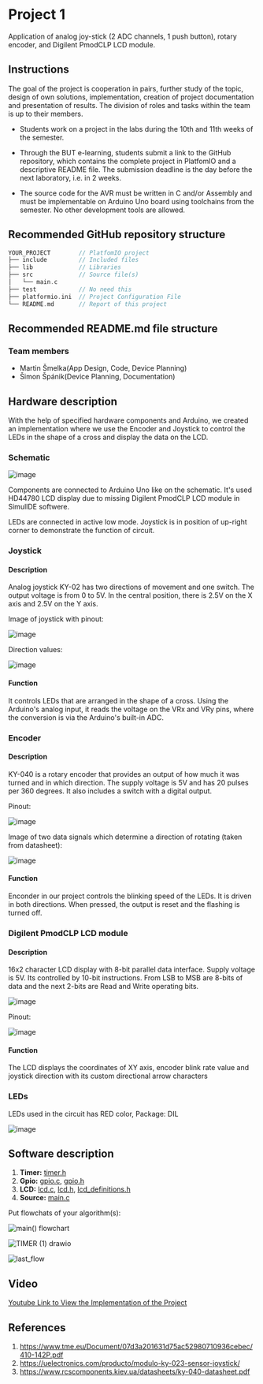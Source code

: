# Project 1

Application of analog joy-stick (2 ADC channels, 1 push button), rotary encoder, and Digilent PmodCLP LCD module.

## Instructions

The goal of the project is cooperation in pairs, further study of the topic, design of own solutions, implementation, creation of project documentation and presentation of results. The division of roles and tasks within the team is up to their members.

* Students work on a project in the labs during the 10th and 11th weeks of the semester.

* Through the BUT e-learning, students submit a link to the GitHub repository, which contains the complete project in PlatfomIO and a descriptive README file. The submission deadline is the day before the next laboratory, i.e. in 2 weeks.

* The source code for the AVR must be written in C and/or Assembly and must be implementable on Arduino Uno board using toolchains from the semester. No other development tools are allowed.

## Recommended GitHub repository structure

   ```c
   YOUR_PROJECT        // PlatfomIO project
   ├── include         // Included files
   ├── lib             // Libraries
   ├── src             // Source file(s)
   │   └── main.c
   ├── test            // No need this
   ├── platformio.ini  // Project Configuration File
   └── README.md       // Report of this project
   ```

## Recommended README.md file structure

### Team members

* Martin Šmelka(App Design, Code, Device Planning)
* Šimon Špánik(Device Planning, Documentation)

## Hardware description

With the help of specified hardware components and Arduino, we created an implementation where we use the Encoder and Joystick to control the LEDs in the shape of a cross and display the data on the LCD.

### Schematic

![image](https://user-images.githubusercontent.com/99726477/205600907-74013b84-106c-434c-acf8-7c61260386c1.png)

Components are connected to Arduino Uno like on the schematic. 
It's used HD44780 LCD display due to missing Digilent PmodCLP LCD module in SimullDE softwere.

LEDs are connected in active low mode. Joystick is in position of up-right corner to demonstrate the function of circuit.

### Joystick 

#### Description

Analog joystick KY-02 has two directions of movement and one switch.
The output voltage is from 0 to 5V. In the central position, there is 2.5V on the X axis and 2.5V on the Y axis.

Image of joystick with pinout: 

![image](https://user-images.githubusercontent.com/99726477/205435078-5420fdbe-3946-4966-8be4-b5c7d6b6ce2a.png)

Direction values:

![image](https://user-images.githubusercontent.com/99726477/205435130-8c0e79b9-57f4-4aef-98aa-ac7b92c0f4b1.png)

#### Function

It controls LEDs that are arranged in the shape of a cross. Using the Arduino's analog input, it reads the voltage on the VRx and VRy pins, where the conversion is via the Arduino's built-in ADC.



### Encoder

#### Description

KY-040 is a rotary encoder that provides an output of how much it was turned and in which direction. The supply voltage is 5V and has 20 pulses per 360 degrees. It also includes a switch with a digital output.

Pinout:

![image](https://user-images.githubusercontent.com/99726477/205434930-50e16daf-f3ed-4ef1-aaff-bf3b9e7298a7.png)

Image of two data signals which determine a direction of rotating (taken from datasheet):

![image](https://user-images.githubusercontent.com/99726477/205435020-c9411c68-0b3f-4a49-8d00-867d629956a3.png)


#### Function

Enconder in our project controls the blinking speed of the LEDs. It is driven in both directions. When pressed, the output is reset and the flashing is turned off.


### Digilent PmodCLP LCD module

#### Description

16x2 character LCD display with 8-bit parallel data interface. Supply voltage is 5V. Its controlled by 10-bit instructions. From LSB to MSB are 8-bits of data and the next 2-bits are Read and Write operating bits.

![image](https://user-images.githubusercontent.com/99726477/205435246-52842a16-c7c0-4014-881b-cd2b4b707686.png)

Pinout:

![image](https://user-images.githubusercontent.com/99726477/205435281-7e80ee4f-f1b4-459c-ac3e-b6893d463a5d.png)


#### Function

The LCD displays the coordinates of XY axis, encoder blink rate value and joystick direction with its custom directional arrow characters

### LEDs

LEDs used in the circuit has RED color, Package: DIL

![image](https://user-images.githubusercontent.com/99726477/205602378-859bb8f7-a3a6-496c-943f-c0729d48a317.png)


## Software description
 1. **Timer:** [timer.h](https://github.com/MartinSmelka/Digital-Electronics-2-Smelka/blob/main/Labs/Projekt1/Projekt1/include/timer.h)
 2. **Gpio:** [gpio.c](https://github.com/MartinSmelka/Digital-Electronics-2-Smelka/blob/main/Labs/Projekt1/Projekt1/lib/gpio/gpio.c), [gpio.h](https://github.com/MartinSmelka/Digital-Electronics-2-Smelka/blob/main/Labs/Projekt1/Projekt1/lib/gpio/gpio.h)
 3. **LCD:** [lcd.c](https://github.com/MartinSmelka/Digital-Electronics-2-Smelka/blob/main/Labs/Projekt1/Projekt1/lib/lcd/lcd.c), [lcd.h](https://github.com/MartinSmelka/Digital-Electronics-2-Smelka/blob/main/Labs/Projekt1/Projekt1/lib/lcd/lcd.h), [lcd_definitions.h](https://github.com/MartinSmelka/Digital-Electronics-2-Smelka/blob/main/Labs/Projekt1/Projekt1/lib/lcd/lcd_definitions.h)
 4. **Source:** [main.c](https://github.com/MartinSmelka/Digital-Electronics-2-Smelka/blob/main/Labs/Projekt1/Projekt1/src/main.c)

Put flowchats of your algorithm(s):

![main() flowchart](https://user-images.githubusercontent.com/99726477/206249152-b1a7adec-ce92-482e-8fa0-cd7f7217b228.png)

![TIMER (1) drawio](https://user-images.githubusercontent.com/99726477/206250570-910ffbef-407b-4804-8bf5-ca6d63b19a8d.png)

![last_flow](https://user-images.githubusercontent.com/99726477/206249230-9dc758b1-da6f-48db-9fc5-d24f2247aab8.png)


## Video

[Youtube Link to View the Implementation of the Project](https://youtu.be/HDc3q6Czcmg)

## References

1. https://www.tme.eu/Document/07d3a201631d75ac52980710936cebec/410-142P.pdf
2. https://uelectronics.com/producto/modulo-ky-023-sensor-joystick/
3. https://www.rcscomponents.kiev.ua/datasheets/ky-040-datasheet.pdf
